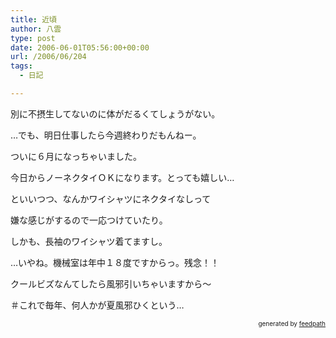 ```yaml
---
title: 近頃
author: 八雲
type: post
date: 2006-06-01T05:56:00+00:00
url: /2006/06/204
tags:
  - 日記

---
```

別に不摂生してないのに体がだるくてしょうがない。
  
…でも、明日仕事したら今週終わりだもんねー。

ついに６月になっちゃいました。
  
今日からノーネクタイＯＫになります。とっても嬉しい…
  
といいつつ、なんかワイシャツにネクタイなしって
  
嫌な感じがするので一応つけていたり。
  
しかも、長袖のワイシャツ着てますし。

…いやね。機械室は年中１８度ですからっ。残念！！
  
クールビズなんてしたら風邪引いちゃいますから～
  
＃これで毎年、何人かが夏風邪ひくという…<!--
feedpath info start
-->

<div style="text-align: right; font-size: 10px;">
  &nbsp;&nbsp;<span>generated by <a href="http://feedpath.jp">feedpath</a></span>
</div>

<!--
feedpath info end
-->
